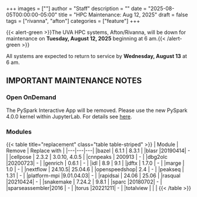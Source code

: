 +++
images = [""]
author = "Staff"
description = ""
date = "2025-08-05T00:00:00-05:00"
title = "HPC Maintenance: Aug 12, 2025"
draft = false
tags = ["rivanna", "afton"]
categories = ["feature"]
+++

{{< alert-green >}}The UVA HPC systems, Afton/Rivanna, will be down for maintenance on <strong>Tuesday, August 12, 2025</strong> beginning at 6 am.{{< /alert-green >}}

All systems are expected to return to service by **Wednesday, August 13** at 6 am.

## IMPORTANT MAINTENANCE NOTES

### Open OnDemand

The PySpark Interactive App will be removed. Please use the new PySpark 4.0.0 kernel within JupyterLab. For details see [here](/userinfo/hpc/software/spark).

### Modules

{{< table title="replacement" class="table table-striped" >}}
| Module | Remove | Replace with |
|---|---|---|
|bazel        | 6.1.1  | 8.3.1 |
|blasr        |20190414| - |
|cellpose     | 2.3.2  | 3.0.10, 4.0.5 |
|cnnpeaks     | 200913 | - |
|dbg2olc      |20200723| - |
|genrich      | 0.6.1  | - |
|idl          | 8.9    | 9.1 |
|jdftx        | 1.7.0  | - |
|marge        | 1.0    | - |
|nextflow     | 24.10.5| 25.04.6 |
|openspeedshop| 2.4    | - |
|peakseq      | 1.31   | - |
|platform-mpi |9.01.04.03| - |
|rapidsai     | 24.06  | 25.06 |
|rasqual      |20210424| - |
|snakemake    | 7.24.2 | 9.8.1 |
|sparc        |20180702| - |
|sparseassembler|2016  | - |
|torus        |20221211| - |
|totalview    |  |  |
{{< /table >}}
